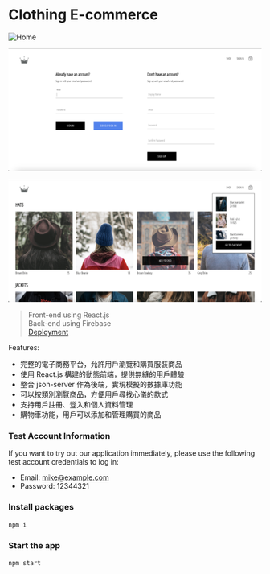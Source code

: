# Clothing E-commerce

![Home](images/image1.png)

![Sign In](images/image2.png)

![Shopping](images/image3_1.png)

> Front-end using React.js <br>
> Back-end using Firebase <br>
> [Deployment](https://delightful-paprenjak-ed2810.netlify.app/)


Features:

- 完整的電子商務平台，允許用戶瀏覽和購買服裝商品
- 使用 React.js 構建的動態前端，提供無縫的用戶體驗
- 整合 json-server 作為後端，實現模擬的數據庫功能
- 可以按類別瀏覽商品，方便用戶尋找心儀的款式
- 支持用戶註冊、登入和個人資料管理
- 購物車功能，用戶可以添加和管理購買的商品

### Test Account Information

If you want to try out our application immediately, please use the following test account credentials to log in:

- Email: mike@example.com
- Password: 12344321

### Install packages

```bash
npm i
```

### Start the app

```bash
npm start
```